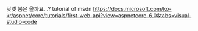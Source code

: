 닷넷 붐은 올까요...?
tutorial of msdn 
https://docs.microsoft.com/ko-kr/aspnet/core/tutorials/first-web-api?view=aspnetcore-6.0&tabs=visual-studio-code